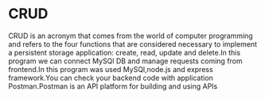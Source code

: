 # CRUD
CRUD is an acronym that comes from the world of computer programming and refers to the four functions that are considered necessary to implement a persistent storage application: create, read, update and delete.In this program we can connect  MySQl DB and manage requests coming from frontend.In this program was used MySQl,node.js and express framework.You can check your backend code with application Postman.Postman is an API platform for building and using APIs
